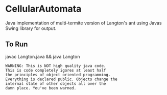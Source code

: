 # CellularAutomata
Java implementation of multi-termite version of Langton's ant
using Javas Swing library for output.

## To Run
javac Langton.java && java Langton

```
WARNING: This is NOT high quality java code.
This is code completely igores at least half 
the principles of object oriented programming.
Everything is declared public. Objects change the
internal state of other objects all over the 
damn place. You've been warned.
```
